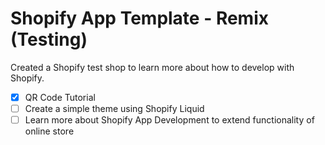 # Shopify App Template - Remix (Testing)

Created a Shopify test shop to learn more about how to develop with Shopify.

- [x] QR Code Tutorial
- [ ] Create a simple theme using Shopify Liquid
- [ ] Learn more about Shopify App Development to extend functionality of online store
